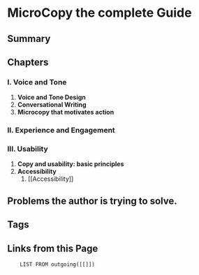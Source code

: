 # MicroCopy the complete Guide

## Summary

## Chapters

###  I. Voice and Tone
1. **Voice and Tone Design**
2. **Conversational Writing**
3. **Microcopy that motivates action**

### II. Experience and Engagement

### III. Usability
1. **Copy and usability: basic principles**
2. **Accessibility**
	1. [[Accessibility]]

##  Problems the author is trying to solve.

## Tags

## Links from this Page
```dataview  
	LIST FROM outgoing([[]])
```
